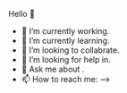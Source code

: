  Hello  👋

- 🔭 I’m currently working.
- 🌱 I’m currently learning.
- 👯 I’m looking to collabrate.
- 🤔 I’m looking for help in.
- 💬 Ask me about .
- 📫 How to reach me: 
-->
